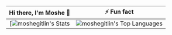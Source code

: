 Hi there, I'm Moshe 👋     | ⚡ Fun fact
:-------------------------:|:-------------------------:
[![moshegitlin's Stats](https://github-readme-stats.vercel.app/api?username=moshegitlin&theme=tokyonight&show_icons=true&hide_border=true&count_private=true) |![moshegitlin's Top Languages](https://github-readme-stats.vercel.app/api/top-langs/?username=moshegitlin&theme=tokyonight&show_icons=true&hide_border=true&layout=compact)  

